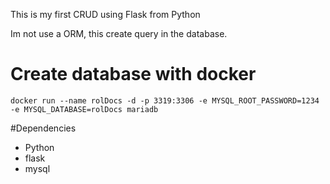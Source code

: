 This is my first CRUD using Flask from Python

Im not use a ORM, this create query in the database.

# Create database with docker

`docker run --name rolDocs -d -p 3319:3306 -e MYSQL_ROOT_PASSWORD=1234 -e MYSQL_DATABASE=rolDocs mariadb`

#Dependencies

- Python 
- flask 
- mysql